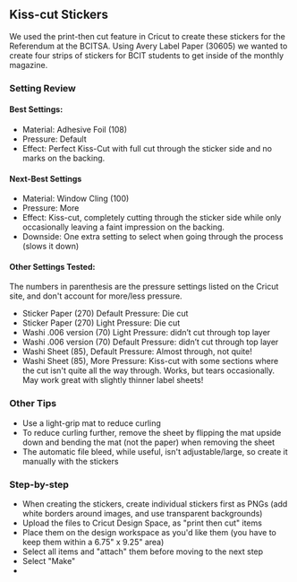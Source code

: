 

## Kiss-cut Stickers

We used the print-then cut feature in Cricut to create these stickers for the Referendum at the BCITSA. Using Avery Label Paper (30605) we wanted to create four strips of stickers for BCIT students to get inside of the monthly magazine.



### Setting Review

#### Best Settings:

 - Material: Adhesive Foil (108)
 - Pressure: Default
 - Effect: Perfect Kiss-Cut with full cut through the sticker side and no marks on the backing. 

#### Next-Best Settings 

 - Material: Window Cling (100)
 - Pressure: More
 - Effect: Kiss-cut, completely cutting through the sticker side while only occasionally leaving a faint impression on the backing.
 - Downside: One extra setting to select when going through the process (slows it down)

#### Other Settings Tested:
The numbers in parenthesis are the pressure settings listed on the Cricut site, and don't account for more/less pressure.

- Sticker Paper (270) Default Pressure: Die cut
- Sticker Paper (270)  Light Pressure: Die cut
- Washi .006 version (70) Light Pressure: didn’t cut through top layer
- Washi .006 version (70) Default Pressure: didn’t cut through top layer
- Washi Sheet (85), Default Pressure: Almost through, not quite! 
- Washi Sheet (85), More Pressure: Kiss-cut with some sections where the cut isn't quite all the way through. Works, but tears occasionally. May work great with slightly thinner label sheets! 

### Other Tips

- Use a light-grip mat to reduce curling
- To reduce curling further, remove the sheet by flipping the mat upside down and bending the mat (not the paper) when removing the sheet
- The automatic file bleed, while useful, isn't adjustable/large, so create it manually with the stickers

### Step-by-step

- When creating the stickers, create individual stickers first as PNGs (add white borders around images, and use transparent backgrounds) 
- Upload the files to Cricut Design Space, as "print then cut" items 
- Place them on the design workspace as you'd like them (you have to keep them within a 6.75" x 9.25" area)
- Select all items and "attach" them before moving to the next step
- Select "Make" 
- 
